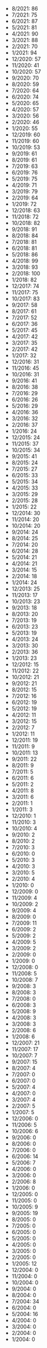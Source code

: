 *  8/2021: 86
*  7/2021: 75
*  6/2021: 87
*  5/2021: 81
*  4/2021: 90
*  3/2021: 88
*  2/2021: 70
*  1/2021: 94
*  12/2020: 57
*  11/2020: 41
*  10/2020: 57
*  9/2020: 70
*  8/2020: 59
*  7/2020: 64
*  6/2020: 74
*  5/2020: 65
*  4/2020: 57
*  3/2020: 56
*  2/2020: 46
*  1/2020: 55
*  12/2019: 60
*  11/2019: 60
*  10/2019: 53
*  9/2019: 61
*  8/2019: 61
*  7/2019: 63
*  6/2019: 76
*  5/2019: 75
*  4/2019: 71
*  3/2019: 79
*  2/2019: 64
*  1/2019: 72
*  12/2018: 63
*  11/2018: 72
*  10/2018: 82
*  9/2018: 91
*  8/2018: 84
*  7/2018: 81
*  6/2018: 81
*  5/2018: 86
*  4/2018: 99
*  3/2018: 93
*  2/2018: 100
*  1/2018: 82
*  12/2017: 74
*  11/2017: 75
*  10/2017: 83
*  9/2017: 58
*  8/2017: 61
*  7/2017: 52
*  6/2017: 36
*  5/2017: 45
*  4/2017: 42
*  3/2017: 35
*  2/2017: 42
*  1/2017: 32
*  12/2016: 31
*  11/2016: 45
*  10/2016: 31
*  9/2016: 41
*  8/2016: 38
*  7/2016: 29
*  6/2016: 26
*  5/2016: 29
*  4/2016: 36
*  3/2016: 32
*  2/2016: 37
*  1/2016: 24
*  12/2015: 24
*  11/2015: 37
*  10/2015: 34
*  9/2015: 41
*  8/2015: 24
*  7/2015: 27
*  6/2015: 33
*  5/2015: 34
*  4/2015: 33
*  3/2015: 29
*  2/2015: 28
*  1/2015: 22
*  12/2014: 30
*  11/2014: 20
*  10/2014: 20
*  9/2014: 24
*  8/2014: 25
*  7/2014: 20
*  6/2014: 28
*  5/2014: 21
*  4/2014: 21
*  3/2014: 15
*  2/2014: 18
*  1/2014: 24
*  12/2013: 25
*  11/2013: 17
*  10/2013: 23
*  9/2013: 18
*  8/2013: 20
*  7/2013: 19
*  6/2013: 23
*  5/2013: 19
*  4/2013: 24
*  3/2013: 30
*  2/2013: 36
*  1/2013: 23
*  12/2012: 15
*  11/2012: 22
*  10/2012: 21
*  9/2012: 21
*  8/2012: 15
*  7/2012: 16
*  6/2012: 19
*  5/2012: 19
*  4/2012: 11
*  3/2012: 15
*  2/2012: 7
*  1/2012: 11
*  12/2011: 19
*  11/2011: 9
*  10/2011: 13
*  9/2011: 22
*  8/2011: 9
*  7/2011: 5
*  6/2011: 6
*  5/2011: 2
*  4/2011: 8
*  3/2011: 6
*  2/2011: 1
*  1/2011: 3
*  12/2010: 1
*  11/2010: 3
*  10/2010: 4
*  9/2010: 2
*  8/2010: 2
*  7/2010: 3
*  6/2010: 0
*  5/2010: 3
*  4/2010: 3
*  3/2010: 5
*  2/2010: 4
*  1/2010: 0
*  12/2009: 0
*  11/2009: 4
*  10/2009: 2
*  9/2009: 4
*  8/2009: 0
*  7/2009: 11
*  6/2009: 2
*  5/2009: 2
*  4/2009: 5
*  3/2009: 2
*  2/2009: 0
*  1/2009: 0
*  12/2008: 0
*  11/2008: 5
*  10/2008: 7
*  9/2008: 3
*  8/2008: 3
*  7/2008: 0
*  6/2008: 3
*  5/2008: 9
*  4/2008: 3
*  3/2008: 3
*  2/2008: 6
*  1/2008: 6
*  12/2007: 21
*  11/2007: 17
*  10/2007: 7
*  9/2007: 15
*  8/2007: 4
*  7/2007: 0
*  6/2007: 0
*  5/2007: 4
*  4/2007: 0
*  3/2007: 4
*  2/2007: 5
*  1/2007: 5
*  12/2006: 0
*  11/2006: 5
*  10/2006: 6
*  9/2006: 0
*  8/2006: 0
*  7/2006: 0
*  6/2006: 14
*  5/2006: 7
*  4/2006: 0
*  3/2006: 0
*  2/2006: 8
*  1/2006: 0
*  12/2005: 0
*  11/2005: 0
*  10/2005: 9
*  9/2005: 19
*  8/2005: 0
*  7/2005: 0
*  6/2005: 0
*  5/2005: 0
*  4/2005: 0
*  3/2005: 0
*  2/2005: 0
*  1/2005: 12
*  12/2004: 0
*  11/2004: 0
*  10/2004: 0
*  9/2004: 0
*  8/2004: 0
*  7/2004: 34
*  6/2004: 0
*  5/2004: 16
*  4/2004: 0
*  3/2004: 0
*  2/2004: 0
*  1/2004: 0
